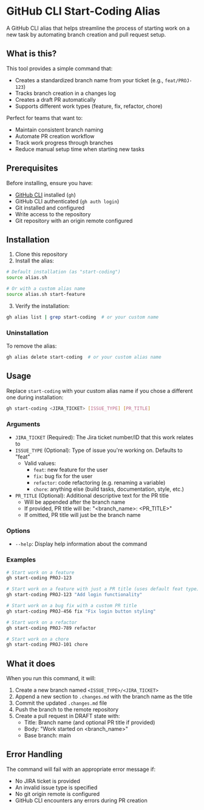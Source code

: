 # GitHub CLI Start-Coding Alias

A GitHub CLI alias that helps streamline the process of starting work on a new task by automating branch creation and pull request setup.

## What is this?

This tool provides a simple command that:
- Creates a standardized branch name from your ticket (e.g., `feat/PROJ-123`)
- Tracks branch creation in a changes log
- Creates a draft PR automatically
- Supports different work types (feature, fix, refactor, chore)

Perfect for teams that want to:
- Maintain consistent branch naming
- Automate PR creation workflow
- Track work progress through branches
- Reduce manual setup time when starting new tasks

## Prerequisites

Before installing, ensure you have:
- [GitHub CLI](https://cli.github.com/) installed (`gh`)
- GitHub CLI authenticated (`gh auth login`)
- Git installed and configured
- Write access to the repository
- Git repository with an origin remote configured

## Installation

1. Clone this repository
2. Install the alias:

```bash
# Default installation (as "start-coding")
source alias.sh

# Or with a custom alias name
source alias.sh start-feature
```

3. Verify the installation:
```bash
gh alias list | grep start-coding  # or your custom name
```

### Uninstallation

To remove the alias:
```bash
gh alias delete start-coding  # or your custom alias name
```

## Usage

Replace `start-coding` with your custom alias name if you chose a different one during installation:


```bash
gh start-coding <JIRA_TICKET> [ISSUE_TYPE] [PR_TITLE]
```

### Arguments

- `JIRA_TICKET` (Required): The Jira ticket number/ID that this work relates to
- `ISSUE_TYPE` (Optional): Type of issue you're working on. Defaults to "feat"
  - Valid values:
    - `feat`: new feature for the user
    - `fix`: bug fix for the user
    - `refactor`: code refactoring (e.g. renaming a variable)
    - `chore`: anything else (build tasks, documentation, style, etc.)
- `PR_TITLE` (Optional): Additional descriptive text for the PR title
  - Will be appended after the branch name
  - If provided, PR title will be: "<branch_name>: <PR_TITLE>"
  - If omitted, PR title will just be the branch name

### Options

- `--help`: Display help information about the command

### Examples

```bash
# Start work on a feature
gh start-coding PROJ-123

# Start work on a feature with just a PR title (uses default feat type)
gh start-coding PROJ-123 "Add login functionality"

# Start work on a bug fix with a custom PR title
gh start-coding PROJ-456 fix "Fix login button styling"

# Start work on a refactor
gh start-coding PROJ-789 refactor

# Start work on a chore
gh start-coding PROJ-101 chore
```

## What it does

When you run this command, it will:

1. Create a new branch named `<ISSUE_TYPE>/<JIRA_TICKET>`
2. Append a new section to `.changes.md` with the branch name as the title
3. Commit the updated `.changes.md` file
4. Push the branch to the remote repository
5. Create a pull request in DRAFT state with:
   - Title: Branch name (and optional PR title if provided)
   - Body: "Work started on <branch_name>"
   - Base branch: main

## Error Handling

The command will fail with an appropriate error message if:

- No JIRA ticket is provided
- An invalid issue type is specified
- No git origin remote is configured
- GitHub CLI encounters any errors during PR creation


